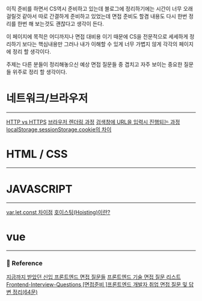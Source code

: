 <p><img alt="" src="https://velog.velcdn.com/images/anstks1992/post/1a4dd2c4-8ed7-44d4-83bb-f7b2e500b9d2/image.png" /></p>
<p>이직 준비를 하면서 CS역시 준비하고 있는데 블로그에 정리하기에는 시간이 너무 오래걸릴것 같아서 따로 간결하게 준비하고 있었는데 면접 준비도 할겸 내용도 다시 한번 정리를 한번 해 보는것도 괜찮다고 생각이 든다.</p>
<p>이 페이지에 목적은 어디까지나 면접 대비용 이기 때문에 CS을 전문적으로 세세하게 정리하기 보다는 핵심내용만 그러나 내가 이해할 수 있게 너무 가볍지 않게 각각의 페이지에 정리 할 생각이다.</p>
<p>주제는 다른 분들이 정리해놓으신 예상 면접 질문들 중 겹치고 자주 보이는 중요한 질문들 위주로 정리 할 생각이다.</p>
<h1 id="네트워크브라우저">네트워크/브라우저</h1>
<hr />
<p> <a href="https://velog.io/@anstks1992/HTTP%EC%99%80-HTTPS">HTTP vs HTTPS</a>
<a href="https://velog.io/@anstks1992/%EB%B8%8C%EB%9D%BC%EC%9A%B0%EC%A0%80-%EB%A0%8C%EB%8D%94%EB%A7%81-%EA%B3%BC%EC%A0%95">브라우저 렌더링 과정</a>
<a href="https://velog.io/@anstks1992/%EA%B2%80%EC%83%89%EC%B0%BD%EC%97%90-URL%EC%9D%84-%EC%9E%85%EB%A0%A5%EC%8B%9C-%EC%A7%84%ED%96%89%EB%90%98%EB%8A%94-%EA%B3%BC%EC%A0%95">검색창에 URL을 입력시 진행되는 과정</a>
<a href="https://velog.io/@anstks1992/localStorage-sessionStorage-cookie%EC%9D%98-%EC%B0%A8%EC%9D%B4">localStorage,sessionStorage,cookie의 차이</a></p>
<h1 id="html--css">HTML / CSS</h1>
<hr />
<h1 id="javascript">JAVASCRIPT</h1>
<hr />
<p><a href="https://velog.io/@anstks1992/Varletconst-%EC%B0%A8%EC%9D%B4%EC%A0%90">var,let,const 차이점</a>
<a href="https://velog.io/@anstks1992/%ED%98%B8%EC%9D%B4%EC%8A%A4%ED%8C%85Hoisting%EC%9D%B4%EB%9E%80">호이스팅(Hoisting)이란?</a></p>
<h1 id="vue">vue</h1>
<hr />
<h3 id="📄-reference">📄 Reference</h3>
<p><a href="https://velog.io/@arthur/%EC%A7%80%EA%B8%88%EA%B9%8C%EC%A7%80-%EB%B0%9B%EC%95%98%EB%8D%98-%EC%8B%A0%EC%9E%85-%ED%94%84%EB%A1%A0%ED%8A%B8%EC%97%94%EB%93%9C-%EB%A9%B4%EC%A0%91-%EC%A7%88%EB%AC%B8%EB%93%A4">지금까지 받았던 신입 프론트엔드 면접 질문들</a>
<a href="https://velog.io/@doheek2/%ED%94%84%EB%A1%A0%ED%8A%B8%EC%97%94%EB%93%9C-%EA%B8%B0%EC%88%A0-%EB%A9%B4%EC%A0%91-%EC%A7%88%EB%AC%B8-%EB%A6%AC%EC%8A%A4%ED%8A%B8">프론트엔드 기술 면접 질문 리스트</a>
<a href="https://github.com/Esoolgnah/Frontend-Interview-Questions">Frontend-Interview-Questions
</a><a href="https://amyhyemi.tistory.com/224">[면접준비 ]프론트엔드 개발자 취업 면접 질문 및 답변 정리(64문)</a></p>